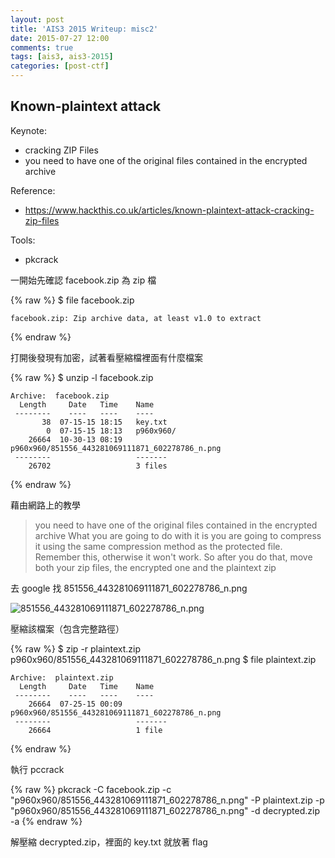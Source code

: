 ```yaml
---
layout: post
title: 'AIS3 2015 Writeup: misc2'
date: 2015-07-27 12:00
comments: true
tags: [ais3, ais3-2015]
categories: [post-ctf]
---
```

## Known-plaintext attack

Keynote:

- cracking ZIP Files
- you need to have one of the original files contained in the encrypted archive

Reference:

- https://www.hackthis.co.uk/articles/known-plaintext-attack-cracking-zip-files

Tools:

- pkcrack

一開始先確認 facebook.zip 為 zip 檔

{% raw %}
	$ file facebook.zip

	facebook.zip: Zip archive data, at least v1.0 to extract
{% endraw %}

打開後發現有加密，試著看壓縮檔裡面有什麼檔案

{% raw %}
	$ unzip -l facebook.zip

	Archive:  facebook.zip
	  Length     Date   Time    Name
	 --------    ----   ----    ----
	       38  07-15-15 18:15   key.txt
	        0  07-15-15 18:13   p960x960/
	    26664  10-30-13 08:19   p960x960/851556_443281069111871_602278786_n.png
	 --------                   -------
	    26702                   3 files
{% endraw %}

藉由網路上的教學

> you need to have one of the original files contained in the encrypted archive
> What you are going to do with it is you are going to compress it using the same compression method as the protected file. Remember this, otherwise it won't work. So after you do that, move both your zip files, the encrypted one and the plaintext zip

去 google 找 851556_443281069111871_602278786_n.png

![851556_443281069111871_602278786_n.png](https://fbcdn-dragon-a.akamaihd.net/hphotos-ak-prn1/p960x960/851556_443281069111871_602278786_n.png)

壓縮該檔案（包含完整路徑）

{% raw %}
	$ zip -r plaintext.zip p960x960/851556_443281069111871_602278786_n.png
	$ file plaintext.zip

	Archive:  plaintext.zip
	  Length     Date   Time    Name
	 --------    ----   ----    ----
	    26664  07-25-15 00:09   p960x960/851556_443281069111871_602278786_n.png
	 --------                   -------
	    26664                   1 file
{% endraw %}

執行 pccrack

{% raw %}
pkcrack -C facebook.zip -c "p960x960/851556_443281069111871_602278786_n.png" -P plaintext.zip -p "p960x960/851556_443281069111871_602278786_n.png" -d decrypted.zip -a
{% endraw %}

解壓縮 decrypted.zip，裡面的 key.txt 就放著 flag